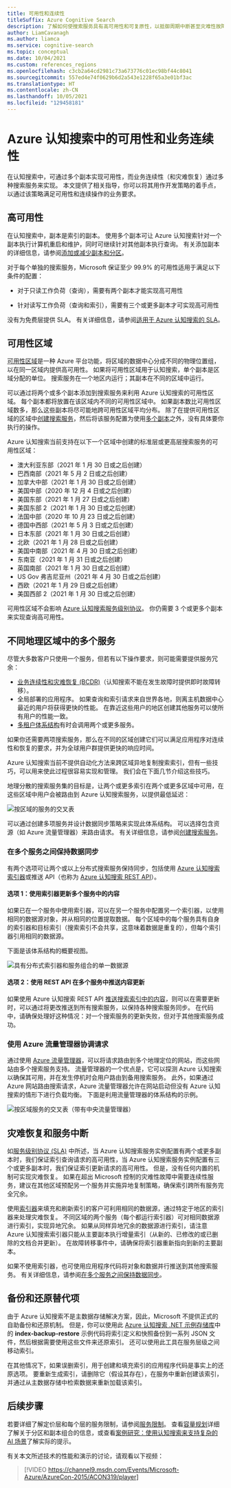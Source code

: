 ```yaml
---
title: 可用性和连续性
titleSuffix: Azure Cognitive Search
description: 了解如何使搜索服务具有高可用性和可复原性，以抵御周期中断甚至灾难性故障。
author: LiamCavanagh
ms.author: liamca
ms.service: cognitive-search
ms.topic: conceptual
ms.date: 10/04/2021
ms.custom: references_regions
ms.openlocfilehash: c3cb2a64cd2981c73a673776c01ec98bf44c8041
ms.sourcegitcommit: 557ed4e74f0629b6d2a543e1228f65a3e01bf3ac
ms.translationtype: HT
ms.contentlocale: zh-CN
ms.lasthandoff: 10/05/2021
ms.locfileid: "129458181"
---
```

# <a name="availability-and-business-continuity-in-azure-cognitive-search"></a>Azure 认知搜索中的可用性和业务连续性

在认知搜索中，可通过多个副本实现可用性，而业务连续性（和灾难恢复）通过多种搜索服务来实现。 本文提供了相关指导，你可以将其用作开发策略的着手点，以通过该策略满足可用性和连续操作的业务要求。

<a name="scale-for-availability"></a>

## <a name="high-availability"></a>高可用性

在认知搜索中，副本是索引的副本。 使用多个副本可让 Azure 认知搜索针对一个副本执行计算机重启和维护，同时可继续针对其他副本执行查询。 有关添加副本的详细信息，请参阅[添加或减少副本和分区](search-capacity-planning.md#adjust-capacity)。

对于每个单独的搜索服务，Microsoft 保证至少 99.9% 的可用性适用于满足以下条件的配置： 

+ 对于只读工作负荷（查询），需要有两个副本才能实现高可用性

+ 针对读写工作负荷（查询和索引），需要有三个或更多副本才可实现高可用性 

没有为免费层提供 SLA。 有关详细信息，请参阅[适用于 Azure 认知搜索的 SLA](https://azure.microsoft.com/support/legal/sla/search/v1_0/)。

<a name="availability-zones"></a>

## <a name="availability-zones"></a>可用性区域

[可用性区域](../availability-zones/az-overview.md)是一种 Azure 平台功能，将区域的数据中心分成不同的物理位置组，以在同一区域内提供高可用性。 如果将可用性区域用于认知搜索，单个副本是区域分配的单位。 搜索服务在一个地区内运行；其副本在不同的区域中运行。

可以通过将两个或多个副本添加到搜索服务来利用 Azure 认知搜索的可用性区域。 每个副本都将放置在该区域内不同的可用性区域中。 如果副本数比可用性区域数多，那么这些副本将尽可能地跨可用性区域平均分布。 除了在提供可用性区域的区域中[创建搜索服务](search-create-service-portal.md)，然后将该服务配置为使用[多个副本](search-capacity-planning.md#adjust-capacity)之外，没有具体要你执行的操作。

Azure 认知搜索当前支持在以下一个区域中创建的标准层或更高层搜索服务的可用性区域：

+ 澳大利亚东部（2021 年 1 月 30 日或之后创建）
+ 巴西南部（2021 年 5 月 2 日或之后创建）
+ 加拿大中部（2021 年 1 月 30 日或之后创建）
+ 美国中部（2020 年 12 月 4 日或之后创建）
+ 美国东部（2021 年 1 月 27 日或之后创建）
+ 美国东部 2（2021 年 1 月 30 日或之后创建）
+ 法国中部（2020 年 10 月 23 日或之后创建）
+ 德国中西部（2021 年 5 月 3 日或之后创建）
+ 日本东部（2021 年 1 月 30 日或之后创建）
+ 北欧（2021 年 1 月 28 日或之后创建）
+ 美国中南部（2021 年 4 月 30 日或之后创建）
+ 东南亚（2021 年 1 月 31 日或之后创建）
+ 英国南部（2021 年 1 月 30 日或之后创建）
+ US Gov 弗吉尼亚州（2021 年 4 月 30 日或之后创建）
+ 西欧（2021 年 1 月 29 日或之后创建）
+ 美国西部 2（2021 年 1 月 30 日或之后创建）

可用性区域不会影响 [Azure 认知搜索服务级别协议](https://azure.microsoft.com/support/legal/sla/search/v1_0/)。 你仍需要 3 个或更多个副本来实现查询高可用性。

## <a name="multiple-services-in-separate-geographic-regions"></a>不同地理区域中的多个服务

尽管大多数客户只使用一个服务，但若有以下操作要求，则可能需要提供服务冗余：

+ [业务连续性和灾难恢复 (BCDR)](../best-practices-availability-paired-regions.md)（认知搜索不能在发生故障时提供即时故障转移）。
+ 全局部署的应用程序。 如果查询和索引请求来自世界各地，则离主机数据中心最近的用户将获得更快的性能。 在靠近这些用户的地区创建其他服务可以使所有用户的性能一致。
+ [多租户体系结构](search-modeling-multitenant-saas-applications.md)有时会调用两个或更多服务。

如果你还需要两项搜索服务，那么在不同的区域创建它们可以满足应用程序对连续性和恢复的要求，并为全球用户群提供更快的响应时间。

Azure 认知搜索当前不提供自动化方法来跨区域异地复制搜索索引，但有一些技巧，可以用来使此过程很容易实现和管理。 我们会在下面几节介绍这些技巧。

地理分散的搜索服务集的目标是，让两个或更多索引在两个或更多区域中可用，在这些区域中用户会被路由到 Azure 认知搜索服务，以提供最低延迟：

   ![按区域的服务的交叉表][1]

可以通过创建多项服务并设计数据同步策略来实现此体系结构。 可以选择包含资源（如 Azure 流量管理器）来路由请求。 有关详细信息，请参阅[创建搜索服务](search-create-service-portal.md)。

<a name="data-sync"></a>

### <a name="keep-data-synchronized-across-multiple-services"></a>在多个服务之间保持数据同步

有两个选项可让两个或以上分布式搜索服务保持同步，包括使用 [Azure 认知搜索索引器](search-indexer-overview.md)或推送 API（也称为 [Azure 认知搜索 REST API](/rest/api/searchservice/)）。 

#### <a name="option-1-use-indexers-for-updating-content-on-multiple-services"></a>选项 1：使用索引器更新多个服务中的内容

如果已在一个服务中使用索引器，可以在另一个服务中配置另一个索引器，以使用相同的数据源对象，并从相同的位置提取数据。 每个区域中的每个服务具有自身的索引器和目标索引（搜索索引不会共享，这意味着数据是重复的），但每个索引器引用相同的数据源。

下面是该体系结构的概要视图。

   ![具有分布式索引器和服务组合的单一数据源][2]

#### <a name="option-2-use-rest-apis-for-pushing-content-updates-on-multiple-services"></a>选项 2：使用 REST API 在多个服务中推送内容更新

如果使用 Azure 认知搜索 REST API [推送搜索索引中的内容](tutorial-optimize-indexing-push-api.md)，则可以在需要更新时，可以通过将更改推送到所有搜索服务，以保持各种搜索服务同步。 在代码中，请确保处理好这种情况：对一个搜索服务的更新失败，但对于其他搜索服务成功。

### <a name="use-azure-traffic-manager-to-coordinate-requests"></a>使用 Azure 流量管理器协调请求

通过使用 [Azure 流量管理器](../traffic-manager/traffic-manager-overview.md)，可以将请求路由到多个地理定位的网站，而这些网站由多个搜索服务支持。 流量管理器的一个优点是，它可以探测 Azure 认知搜索以确保其可用，并在发生停机时会用户路由到备用搜索服务。 此外，如果通过 Azure 网站路由搜索请求，Azure 流量管理器允许在网站启动但没有 Azure 认知搜索的情形下进行负载均衡。 下面是利用流量管理器的体系结构的示例。

   ![按区域服务的交叉表（带有中央流量管理器）][3]

## <a name="disaster-recovery-and-service-outages"></a>灾难恢复和服务中断

如[服务级别协议 (SLA)](https://azure.microsoft.com/support/legal/sla/search/v1_0/) 中所述，当 Azure 认知搜索服务实例配置有两个或更多副本时，我们保证索引查询请求的高可用性，当 Azure 认知搜索服务实例配置有三个或更多副本时，我们保证索引更新请求的高可用性。 但是，没有任何内置的机制可实现灾难恢复。 如果在超出 Microsoft 控制的灾难性故障中需要连续性服务，建议在其他区域预配另一个服务并实施异地复制策略，确保索引跨所有服务完全冗余。

使用[索引器](search-indexer-overview.md)来填充和刷新索引的客户可利用相同的数据源，通过特定于地区的索引器来处理灾难恢复。 不同区域的两个服务（每个都运行索引器）可对相同数据源进行索引，实现异地冗余。 如果从同样异地冗余的数据源进行索引，请注意 Azure 认知搜索索引器只能从主要副本执行增量索引（从新的、已修改的或已删除的文档合并更新）。 在故障转移事件中，请确保将索引器重新指向到新的主要副本。 

如果不使用索引器，也可使用应用程序代码将对象和数据并行推送到其他搜索服务。 有关详细信息，请参阅[在多个服务之间保持数据同步](#data-sync)。

## <a name="back-up-and-restore-alternatives"></a>备份和还原替代项

由于 Azure 认知搜索不是主数据存储解决方案，因此，Microsoft 不提供正式的自助备份和还原机制。 但是，你可以使用此 [Azure 认知搜索 .NET 示例存储库](https://github.com/Azure-Samples/azure-search-dotnet-samples)中的 **index-backup-restore** 示例代码将索引定义和快照备份到一系列 JSON 文件，然后根据需要使用这些文件来还原索引。 还可以使用此工具在服务层级之间移动索引。

在其他情况下，如果误删索引，用于创建和填充索引的应用程序代码是事实上的还原选项。 要重新生成索引，请删除它（假设其存在），在服务中重新创建该索引，并通过从主数据存储中检索数据来重新加载该索引。

## <a name="next-steps"></a>后续步骤

若要详细了解定价层和每个层的服务限制，请参阅[服务限制](search-limits-quotas-capacity.md)。 查看[容量规划](search-capacity-planning.md)详细了解关于分区和副本组合的信息，或查看[案例研究：使用认知搜索来支持复杂的 AI 场景](https://techcommunity.microsoft.com/t5/azure-ai/case-study-effectively-using-cognitive-search-to-support-complex/ba-p/2804078)了解实际的提示。

有关本文所述技术的性能和演示的讨论，请观看以下视频：

> [!VIDEO https://channel9.msdn.com/Events/Microsoft-Azure/AzureCon-2015/ACON319/player]
>

<!--Image references-->
[1]: ./media/search-performance-optimization/geo-redundancy.png
[2]: ./media/search-performance-optimization/scale-indexers.png
[3]: ./media/search-performance-optimization/geo-search-traffic-mgr.png